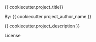 {{ cookiecutter.project_title}}

By: {{ cookiecutter.project_author_name }}

{{ cookiecutter.project_description }}

License

